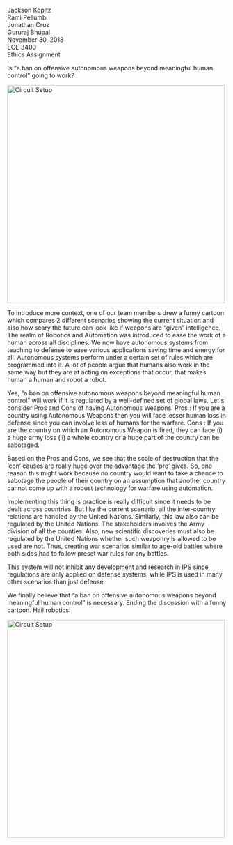 Jackson Kopitz  
Rami Pellumbi  
Jonathan Cruz  
Gururaj Bhupal  
November 30, 2018  
ECE 3400  
				Ethics Assignment  

Is “a ban on offensive autonomous weapons beyond meaningful human control” going to work?

<img src="{{ site.baseurl }}/images/ethic_1.png" alt="Circuit Setup" width="500"/>



To introduce more context, one of our team members drew a funny cartoon which compares 2 different scenarios showing the current situation and also how scary the future can look like if weapons are “given” intelligence. 
The realm of Robotics and Automation was introduced to ease the work of a human across all disciplines. We now have autonomous systems from teaching to defense to ease various applications saving time and energy for all. 
Autonomous systems perform under a certain set of rules which are programmed into it. A lot of people argue that humans also work in the same way but they are at acting on exceptions that occur, that makes human a human and robot a robot. 

Yes, “a ban on offensive autonomous weapons beyond meaningful human control” will work if it is regulated by a well-defined set of global laws. 
Let's consider Pros and Cons of having Autonomous Weapons. 
Pros : 
If you are a country using Autonomous Weapons then you will face lesser human loss in defense since you can involve less of humans for the warfare.
Cons : 
If you are the country on which an Autonomous Weapon is fired, they can face (i) a huge army loss (ii) a whole country or a huge part of the country can be sabotaged. 

Based on the Pros and Cons, we see that the scale of destruction that the ‘con’ causes are really huge over the advantage the ‘pro’ gives.
So, one reason this might work because no country would want to take a chance to sabotage the people of their country on an assumption that another country cannot come up with a robust technology for warfare using automation.

Implementing this thing is practice is really difficult since it needs to be dealt across countries. But like the current scenario, all the inter-country relations are handled by the United Nations. Similarly, this law also can be regulated by the United Nations. The stakeholders involves the Army division of all the counties. Also, new scientific discoveries must also be regulated by the United Nations whether such weaponry is allowed to be used are not. Thus, creating war scenarios similar to age-old battles where both sides had to follow preset war rules for any battles. 

This system will not inhibit any development and research in IPS since regulations are only applied on defense systems, while IPS is used in many other scenarios than just defense. 

We finally believe that “a ban on offensive autonomous weapons beyond meaningful human control” is necessary. Ending the discussion with a funny cartoon. Hail robotics!


<img src="{{ site.baseurl }}/images/ethic_2.png" alt="Circuit Setup" width="500"/>

